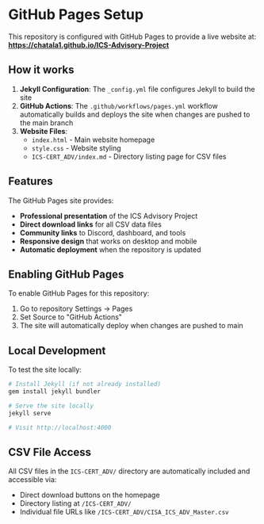 # GitHub Pages Setup

This repository is configured with GitHub Pages to provide a live website at:
**https://chatala1.github.io/ICS-Advisory-Project**

## How it works

1. **Jekyll Configuration**: The `_config.yml` file configures Jekyll to build the site
2. **GitHub Actions**: The `.github/workflows/pages.yml` workflow automatically builds and deploys the site when changes are pushed to the main branch
3. **Website Files**:
   - `index.html` - Main website homepage
   - `style.css` - Website styling
   - `ICS-CERT_ADV/index.md` - Directory listing page for CSV files

## Features

The GitHub Pages site provides:

- **Professional presentation** of the ICS Advisory Project
- **Direct download links** for all CSV data files
- **Community links** to Discord, dashboard, and tools
- **Responsive design** that works on desktop and mobile
- **Automatic deployment** when the repository is updated

## Enabling GitHub Pages

To enable GitHub Pages for this repository:

1. Go to repository Settings → Pages
2. Set Source to "GitHub Actions" 
3. The site will automatically deploy when changes are pushed to main

## Local Development

To test the site locally:

```bash
# Install Jekyll (if not already installed)
gem install jekyll bundler

# Serve the site locally
jekyll serve

# Visit http://localhost:4000
```

## CSV File Access

All CSV files in the `ICS-CERT_ADV/` directory are automatically included and accessible via:
- Direct download buttons on the homepage
- Directory listing at `/ICS-CERT_ADV/`
- Individual file URLs like `/ICS-CERT_ADV/CISA_ICS_ADV_Master.csv`